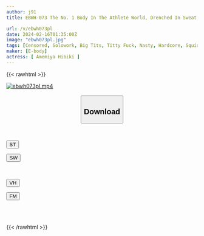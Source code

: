 ```yaml
---
author: j91
title: EBWH-073 The No. 1 Body In The Athlete World, Drenched In Sweat, Juice, Tide, And Body Fluid Leaking Orgasm Hibiki Amemiya

url: /v/ebwh073pl
date: 2024-02-16T01:35:00Z
image: "ebwh073pl.jpg"
tags: [Censored, Solowork, Big Tits, Titty Fuck, Nasty, Hardcore, Squirting, Tall	]
maker: [E-body]
actress: [ Amemiya Hibiki ]
---
```



{{< rawhtml >}}

<div class="video" data-videoid="QD8dO79Y4mT0aXe">
    <a href="javascript:;">
        <img src="/v/ebwh073pl/ebwh073pl.jpg" width="WIDTH" height="HEIGHT" alt="ebwh073pl.mp4" loading="lazy">
    </a>
</div>

<script type="text/javascript" src="https://j91.asia/asset/on-demand-st.js"></script>

<br>
  <link rel="stylesheet" href="https://j91.asia/asset/bs5.css">
  
  <center>
  <button class="btn btn-primary" type="button" data-bs-toggle="collapse" data-bs-target=".multi-collapse" aria-expanded="false" aria-controls="multiCollapseExample1 multiCollapseExample2"><h2>Download</h2></button></center>
</p>
<div class="row">
  <div class="col">
    <div class="collapse multi-collapse" id="multiCollapseExample1">
      <div class="card card-body">
	      	      <br>
<div class="buttons">  
<p><a href="https://streamtape.to/v/QD8dO79Y4mT0aXe" target="_blank"><button class="btn-hover color-3"><i class="fa fa-download"></i> ST</button></a></p>
<p><a href="https://cdnwish.com/ru1k5o1vrpot" target="_blank"><button class="btn-hover color-2"><i class="fa fa-download"></i> SW</button></a></p></div>
    </div>
  </div>
</div>
  <div class="col">
    <div class="collapse multi-collapse" id="multiCollapseExample2">
      <div class="card card-body">
	      <br>
<div class="buttons">
<p><a href="https://vidhidepro.com/f/loxezlq6b0bs" target="_blank"><button class="btn-hover color-9"><i class="fa fa-download"></i> VH</button></a></p>
<p><a href="https://filemoon.sx/d/evai03hz4cya"><button class="btn-hover color-8"><i class="fa fa-download"></i> FM</button></a></p></div>
<br><br>
      </div>
    </div>
  </div>
</div>

{{< /rawhtml >}}